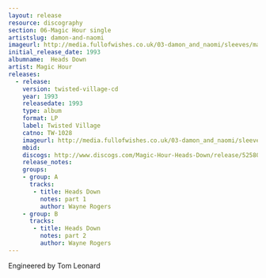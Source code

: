 ```yaml
---
layout: release
resource: discography
section: 06-Magic Hour single
artistslug: damon-and-naomi
imageurl: http://media.fullofwishes.co.uk/03-damon_and_naomi/sleeves/magichour_headsdown.jpg
initial_release_date: 1993
albumname:  Heads Down
artist: Magic Hour
releases:
  - release: 
    version: twisted-village-cd
    year: 1993
    releasedate: 1993
    type: album
    format: LP
    label: Twisted Village
    catno: TW-1028
    imageurl: http://media.fullofwishes.co.uk/03-damon_and_naomi/sleeves/magichour_headsdown.jpg
    mbid: 
    discogs: http://www.discogs.com/Magic-Hour-Heads-Down/release/525802
    release_notes:
    groups:
    - group: A
      tracks:
       - title: Heads Down
         notes: part 1
         author: Wayne Rogers
    - group: B
      tracks:
       - title: Heads Down
         notes: part 2
         author: Wayne Rogers
---
```

Engineered by Tom Leonard  
